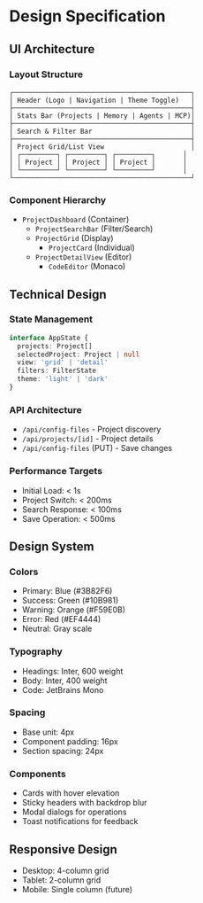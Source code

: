 # Design Specification

## UI Architecture
### Layout Structure
```
┌─────────────────────────────────────────────┐
│ Header (Logo | Navigation | Theme Toggle)   │
├─────────────────────────────────────────────┤
│ Stats Bar (Projects | Memory | Agents | MCP)│
├─────────────────────────────────────────────┤
│ Search & Filter Bar                         │
├─────────────────────────────────────────────┤
│ Project Grid/List View                      │
│ ┌─────────┐ ┌─────────┐ ┌─────────┐       │
│ │ Project │ │ Project │ │ Project │       │
│ └─────────┘ └─────────┘ └─────────┘       │
└─────────────────────────────────────────────┘
```

### Component Hierarchy
- `ProjectDashboard` (Container)
  - `ProjectSearchBar` (Filter/Search)
  - `ProjectGrid` (Display)
    - `ProjectCard` (Individual)
  - `ProjectDetailView` (Editor)
    - `CodeEditor` (Monaco)

## Technical Design

### State Management
```typescript
interface AppState {
  projects: Project[]
  selectedProject: Project | null
  view: 'grid' | 'detail'
  filters: FilterState
  theme: 'light' | 'dark'
}
```

### API Architecture
- `/api/config-files` - Project discovery
- `/api/projects/[id]` - Project details
- `/api/config-files` (PUT) - Save changes

### Performance Targets
- Initial Load: < 1s
- Project Switch: < 200ms
- Search Response: < 100ms
- Save Operation: < 500ms

## Design System

### Colors
- Primary: Blue (#3B82F6)
- Success: Green (#10B981)
- Warning: Orange (#F59E0B)
- Error: Red (#EF4444)
- Neutral: Gray scale

### Typography
- Headings: Inter, 600 weight
- Body: Inter, 400 weight
- Code: JetBrains Mono

### Spacing
- Base unit: 4px
- Component padding: 16px
- Section spacing: 24px

### Components
- Cards with hover elevation
- Sticky headers with backdrop blur
- Modal dialogs for operations
- Toast notifications for feedback

## Responsive Design
- Desktop: 4-column grid
- Tablet: 2-column grid
- Mobile: Single column (future)